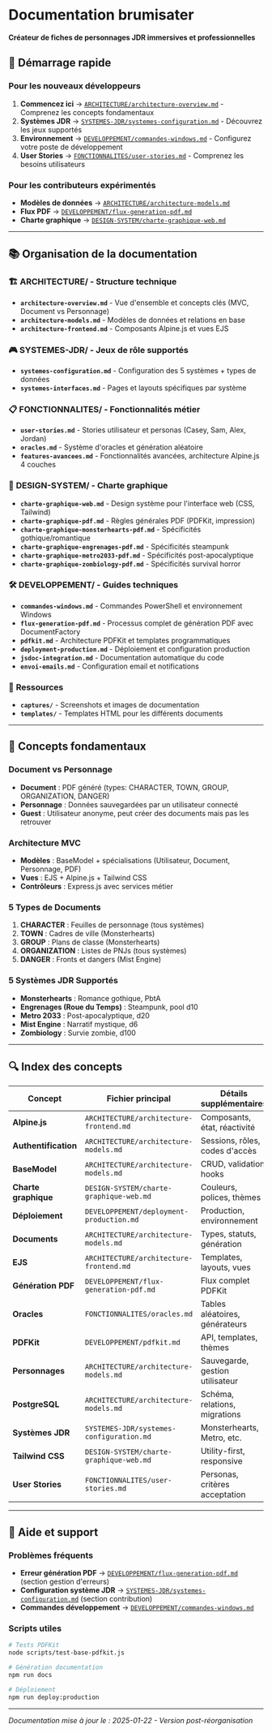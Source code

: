 # Documentation brumisater

**Créateur de fiches de personnages JDR immersives et professionnelles**

## 🚀 Démarrage rapide

### Pour les nouveaux développeurs
1. **Commencez ici** → [`ARCHITECTURE/architecture-overview.md`](ARCHITECTURE/architecture-overview.md) - Comprenez les concepts fondamentaux
2. **Systèmes JDR** → [`SYSTEMES-JDR/systemes-configuration.md`](SYSTEMES-JDR/systemes-configuration.md) - Découvrez les jeux supportés  
3. **Environnement** → [`DEVELOPPEMENT/commandes-windows.md`](DEVELOPPEMENT/commandes-windows.md) - Configurez votre poste de développement
4. **User Stories** → [`FONCTIONNALITES/user-stories.md`](FONCTIONNALITES/user-stories.md) - Comprenez les besoins utilisateurs

### Pour les contributeurs expérimentés
- **Modèles de données** → [`ARCHITECTURE/architecture-models.md`](ARCHITECTURE/architecture-models.md)
- **Flux PDF** → [`DEVELOPPEMENT/flux-generation-pdf.md`](DEVELOPPEMENT/flux-generation-pdf.md)
- **Charte graphique** → [`DESIGN-SYSTEM/charte-graphique-web.md`](DESIGN-SYSTEM/charte-graphique-web.md)

---

## 📚 Organisation de la documentation

### 🏗️ **ARCHITECTURE/** - Structure technique
- **`architecture-overview.md`** - Vue d'ensemble et concepts clés (MVC, Document vs Personnage)
- **`architecture-models.md`** - Modèles de données et relations en base
- **`architecture-frontend.md`** - Composants Alpine.js et vues EJS

### 🎮 **SYSTEMES-JDR/** - Jeux de rôle supportés
- **`systemes-configuration.md`** - Configuration des 5 systèmes + types de données
- **`systemes-interfaces.md`** - Pages et layouts spécifiques par système

### 📋 **FONCTIONNALITES/** - Fonctionnalités métier
- **`user-stories.md`** - Stories utilisateur et personas (Casey, Sam, Alex, Jordan)
- **`oracles.md`** - Système d'oracles et génération aléatoire
- **`features-avancees.md`** - Fonctionnalités avancées, architecture Alpine.js 4 couches

### 🎨 **DESIGN-SYSTEM/** - Charte graphique
- **`charte-graphique-web.md`** - Design système pour l'interface web (CSS, Tailwind)
- **`charte-graphique-pdf.md`** - Règles générales PDF (PDFKit, impression)
- **`charte-graphique-monsterhearts-pdf.md`** - Spécificités gothique/romantique
- **`charte-graphique-engrenages-pdf.md`** - Spécificités steampunk
- **`charte-graphique-metro2033-pdf.md`** - Spécificités post-apocalyptique
- **`charte-graphique-zombiology-pdf.md`** - Spécificités survival horror

### 🛠️ **DEVELOPPEMENT/** - Guides techniques
- **`commandes-windows.md`** - Commandes PowerShell et environnement Windows
- **`flux-generation-pdf.md`** - Processus complet de génération PDF avec DocumentFactory
- **`pdfkit.md`** - Architecture PDFKit et templates programmatiques
- **`deployment-production.md`** - Déploiement et configuration production
- **`jsdoc-integration.md`** - Documentation automatique du code
- **`envoi-emails.md`** - Configuration email et notifications

### 📸 **Ressources**
- **`captures/`** - Screenshots et images de documentation
- **`templates/`** - Templates HTML pour les différents documents

---

## 🎯 Concepts fondamentaux

### Document vs Personnage
- **Document** : PDF généré (types: CHARACTER, TOWN, GROUP, ORGANIZATION, DANGER)
- **Personnage** : Données sauvegardées par un utilisateur connecté
- **Guest** : Utilisateur anonyme, peut créer des documents mais pas les retrouver

### Architecture MVC
- **Modèles** : BaseModel + spécialisations (Utilisateur, Document, Personnage, PDF)
- **Vues** : EJS + Alpine.js + Tailwind CSS
- **Contrôleurs** : Express.js avec services métier

### 5 Types de Documents
1. **CHARACTER** : Feuilles de personnage (tous systèmes)
2. **TOWN** : Cadres de ville (Monsterhearts)
3. **GROUP** : Plans de classe (Monsterhearts) 
4. **ORGANIZATION** : Listes de PNJs (tous systèmes)
5. **DANGER** : Fronts et dangers (Mist Engine)

### 5 Systèmes JDR Supportés
- **Monsterhearts** : Romance gothique, PbtA
- **Engrenages (Roue du Temps)** : Steampunk, pool d10
- **Metro 2033** : Post-apocalyptique, d20
- **Mist Engine** : Narratif mystique, d6
- **Zombiology** : Survie zombie, d100

---

## 🔍 Index des concepts

| Concept | Fichier principal | Détails supplémentaires |
|---------|------------------|------------------------|
| **Alpine.js** | `ARCHITECTURE/architecture-frontend.md` | Composants, état, réactivité |
| **Authentification** | `ARCHITECTURE/architecture-models.md` | Sessions, rôles, codes d'accès |
| **BaseModel** | `ARCHITECTURE/architecture-models.md` | CRUD, validation, hooks |
| **Charte graphique** | `DESIGN-SYSTEM/charte-graphique-web.md` | Couleurs, polices, thèmes |
| **Déploiement** | `DEVELOPPEMENT/deployment-production.md` | Production, environnement |
| **Documents** | `ARCHITECTURE/architecture-models.md` | Types, statuts, génération |
| **EJS** | `ARCHITECTURE/architecture-frontend.md` | Templates, layouts, vues |
| **Génération PDF** | `DEVELOPPEMENT/flux-generation-pdf.md` | Flux complet PDFKit |
| **Oracles** | `FONCTIONNALITES/oracles.md` | Tables aléatoires, générateurs |
| **PDFKit** | `DEVELOPPEMENT/pdfkit.md` | API, templates, thèmes |
| **Personnages** | `ARCHITECTURE/architecture-models.md` | Sauvegarde, gestion utilisateur |
| **PostgreSQL** | `ARCHITECTURE/architecture-models.md` | Schéma, relations, migrations |
| **Systèmes JDR** | `SYSTEMES-JDR/systemes-configuration.md` | Monsterhearts, Metro, etc. |
| **Tailwind CSS** | `DESIGN-SYSTEM/charte-graphique-web.md` | Utility-first, responsive |
| **User Stories** | `FONCTIONNALITES/user-stories.md` | Personas, critères acceptation |

---

## 🛟 Aide et support

### Problèmes fréquents
- **Erreur génération PDF** → [`DEVELOPPEMENT/flux-generation-pdf.md`](DEVELOPPEMENT/flux-generation-pdf.md) (section gestion d'erreurs)
- **Configuration système JDR** → [`SYSTEMES-JDR/systemes-configuration.md`](SYSTEMES-JDR/systemes-configuration.md) (section contribution)
- **Commandes développement** → [`DEVELOPPEMENT/commandes-windows.md`](DEVELOPPEMENT/commandes-windows.md)

### Scripts utiles
```bash
# Tests PDFKit
node scripts/test-base-pdfkit.js

# Génération documentation  
npm run docs

# Déploiement
npm run deploy:production
```

---

*Documentation mise à jour le : 2025-01-22 - Version post-réorganisation*